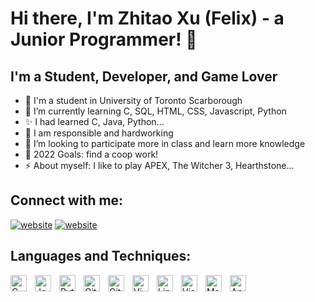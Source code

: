 # Hi there, I'm Zhitao Xu (Felix) - a Junior Programmer! 👋 

## I'm a Student, Developer, and Game Lover

- 🔭 I'm a student in University of Toronto Scarborough
- 🌱 I’m currently learning C, SQL, HTML, CSS, Javascript, Python
- ✨ I had learned C, Java, Python...
- 🚀 I am responsible and hardworking
- 👯 I’m looking to participate more in class and learn more knowledge
- 🥅 2022 Goals: find a coop work!
- ⚡ About myself: I like to play APEX, The Witcher 3, Hearthstone...


## Connect with me:

[![website](./img/linkedin-light.svg)](https://www.linkedin.com/in/zhitao-xu/)
[![website](./img/linkedin-dark.svg)](https://www.linkedin.com/in/zhitao-xu/)
&nbsp;&nbsp;

## Languages and Techniques:

<img align="left" alt="C" width="26px" src="https://cdn.jsdelivr.net/gh/devicons/devicon/icons/c/c-original.svg" style="padding-right:10px;" />
<img align="left" alt="Java" width="26px" src="https://cdn.jsdelivr.net/gh/devicons/devicon/icons/java/java-original.svg" style="padding-right:10px;" />
<img align="left" alt="Python" width="26px" src="https://cdn.jsdelivr.net/gh/devicons/devicon/icons/python/python-original.svg" style="padding-right:10px;" />
<img align="left" alt="Git" width="26px" src="https://cdn.jsdelivr.net/gh/devicons/devicon/icons/git/git-original.svg" style="padding-right:10px;" />
<img align="left" alt="GitHub" width="26px" src="https://user-images.githubusercontent.com/3369400/139447912-e0f43f33-6d9f-45f8-be46-2df5bbc91289.png" style="padding-right:10px;" />
<img align="left" alt="Vim" width="26px" src="https://cdn.jsdelivr.net/gh/devicons/devicon/icons/vim/vim-original.svg" style="padding-right:10px;" />
<img align="left" alt="Linux" width="26px" src="https://cdn.jsdelivr.net/gh/devicons/devicon/icons/linux/linux-original.svg" style="padding-right:10px;" />
<img align="left" alt="Visual Studio Code" width="26px" src="https://cdn.jsdelivr.net/gh/devicons/devicon/icons/vscode/vscode-original.svg" style="padding-right:10px;" />
<img align="left" alt="Markdown" width="26px" src="https://cdn.jsdelivr.net/gh/devicons/devicon/icons/markdown/markdown-original.svg" style="padding-right:10px;" />
<img align="left" alt="Android" width="26px" src="https://cdn.jsdelivr.net/gh/devicons/devicon/icons/android/android-original.svg" style="padding-right:10px;" />



<br />
<br />
